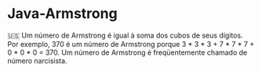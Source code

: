 # Java-Armstrong
:us: Um número de Armstrong é igual à soma dos cubos de seus dígitos. Por exemplo, 370 é um número de Armstrong porque 3 * 3 * 3 + 7 * 7 * 7 + 0 * 0 * 0 = 370. Um número de Armstrong é freqüentemente chamado de número narcisista.
